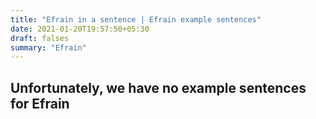 ```yaml
---
title: "Efrain in a sentence | Efrain example sentences"
date: 2021-01-20T19:57:50+05:30
draft: falses
summary: "Efrain"
---
```

## Unfortunately, we have no example sentences for Efrain                 
